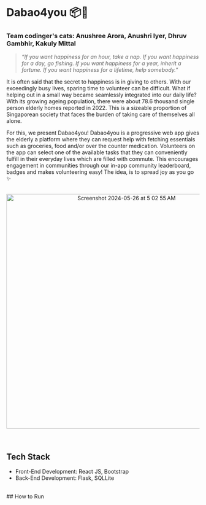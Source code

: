# Dabao4you 📦🛒

### Team codinger's cats: Anushree Arora, Anushri Iyer, Dhruv Gambhir, Kakuly Mittal

>*“If you want happiness for an hour, take a nap. If you want happiness for a day, go fishing. If you want happiness for a year, inherit a fortune. If you want happiness for a lifetime, help somebody.”*

It is often said that the secret to happiness is in giving to others. With our exceedingly busy lives, sparing time to volunteer can be difficult. What if helping out in a small way became seamlessly integrated into our daily life?  With its growing ageing population, there were about 78.6 thousand single person elderly homes reported in 2022. This is a sizeable proportion of Singaporean society that faces the burden of taking care of themselves all alone. 

For this, we present Dabao4you! Dabao4you is a progressive web app gives the elderly a platform where they can request help with fetching essentials such as groceries, food and/or over the counter medication. Volunteers on the app can select one of the available tasks that they can conveniently fulfill in their everyday lives which are filled with commute. This encourages engagement in communities through our in-app community leaderboard, badges and makes volunteering easy! The idea, is to spread joy as you go ✨
<br>
<br>
<p align = "center">
  <img width="611" alt="Screenshot 2024-05-26 at 5 02 55 AM" src="https://github.com/dhruv-gambhir/hacksingapore/assets/98008116/515156cd-4bf5-463d-883e-a4741de673bb" align = "center">
</p>
<br>

## Tech Stack
* Front-End Development: React JS, Bootstrap
* Back-End Development: Flask, SQLLite

<br>
## How to Run 


